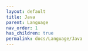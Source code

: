 ```yaml
---
layout: default
title: Java
parent: Language
nav_order: 1
has_children: true
permalink: docs/Language/Java
---
```



